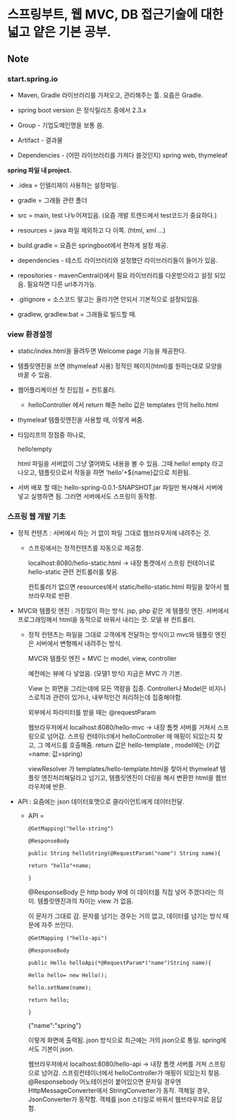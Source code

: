 # 스프링부트, 웹 MVC, DB 접근기술에 대한 넓고 얕은 기본 공부. 

## Note
### start.spring.io

- Maven, Gradle 라이브러리를 가져오고, 관리해주는 툴. 요즘은 Gradle.

- spring boot version 은 정식릴리즈 중에서 2.3.x

- Group - 기업도메인명을 보통 씀.

- Artifact - 결과물

- Dependencies - (어떤 라이브러리를 가져다 쓸것인지) spring web, thymeleaf


**spring 파일 내 project.**

* .idea = 인텔리제이 사용하는 설정파일.

- gradle = 그래들 관련 폴더

- src = main, test 나누어져있음. (요즘 개발 트렌드에서 test코드가 중요하다.)

- resources = java 파일 제외하고 다 이쪽. (html, xml …)

- build.gradle = 요즘은 springboot에서 편하게 설정 제공.

- dependencies - 테스트 라이브러리와 설정했던 라이브러리들이 들어가 있음. 

- repositories - mavenCentral()에서 필요 라이브러리를 다운받으라고 설정 되있음. 필요하면 다른 url추가가능.

- .gitignore = 소스코드 말고는 올라가면 안되서 기본적으로 설정되있음.

- gradlew, gradlew.bat = 그래들로 빌드할 때.

 

### view 환경설정

- static/index.html을 올려두면 Welcome page 기능을 제공한다.

- 템플릿엔진을 쓰면 (thymeleaf 사용) 정적인 페이지(html)를 원하는대로 모양을 바꿀 수 있음.

- 웹어플리케이션 첫 진입점 = 컨트롤러.

  - helloController 에서 return 해준 hello 값은 templates 안의 hello.html

- thymeleaf 템플릿엔진을 사용할 때, <html xmlns:th="http://www.thymeleaf.org"> 이렇게 써줌. 

- 타임리프의 장점중 하나로, <p th:text="'hello'+${name}">hello!empty</p> 

  html 파일을 서버없이 그냥 열어봐도 내용을 볼 수 있음. 그때 hello! empty 라고 나오고, 템플릿으로서 작동을 하면 'hello'+${name}값으로 치환됨.

- 서버 배포 할 때는 hello-spring-0.0.1-SNAPSHOT.jar 파일만 복사해서 서버에 넣고 실행하면 됨. 그러면 서버에서도 스프링이 동작함.

 

### 스프링 웹 개발 기초

- 정적 컨텐츠 : 서버에서 하는 거 없이 파일 그대로 웹브라우저에 내려주는 것.

  - 스프링에서는 정적컨텐츠를 자동으로 제공함. 

    localhost:8080/hello-static.html -> 내장 톰캣에서 스프링 컨테이너로 hello-static 관련 컨트롤러를 찾음.

    컨트롤러가 없으면 resources에서 static/hello-static.html 파일을 찾아서 웹브라우저로 반환.

   

- MVC와 템플릿 엔진 : 가장많이 하는 방식. jsp, php 같은 게 템플릿 엔진. 서버에서 프로그래밍해서 html을 동적으로 바꿔서 내리는 것. 모델 뷰 컨트롤러.

  - 정적 컨텐츠는 파일을 그대로 고객에게 전달하는 방식이고 mvc와 템플릿 엔진은 서버에서 변형해서 내려주는 방식.

    MVC와 템플릿 엔진 = MVC 는 model, view, controller

    예전에는 뷰에 다 넣었음. (모델1 방식) 지금은 MVC 가 기본.

    View 는 화면을 그리는데에 모든 역량을 집중. Controller나 Model은 비지니스로직과 관련이 있거나, 내부적인건 처리하는데 집중해야함. 

    외부에서 파라미터를 받을 때는 @requestParam

    웹브라우저에서 localhost:8080/hello-mvc -> 내장 톰켓 서버를 거쳐서 스프링으로 넘어감. 스프링 컨테이너에서 helloController 에 매핑이 되있는지 찾고, 그 메서드를 호출해줌. return 값은 hello-template , model에는 (키값=name: 값=spring)

    viewResolver 가 templates/hello-template.html을 찾아서 thymeleaf 템플릿 엔진처리해달라고 넘기고, 템플릿엔진이 더링을 해서 변환한 html을 웹브라우저에 반환.

- API : 요즘에는 json 데이터포맷으로 클라이언트에게 데이터전달. 

  - API = 

    `@GetMapping("hello-string")`

    `@ResponseBody`

    `public String helloString(@RequestParam("name") String name){`

    `return "hello"+name;`

    `}`

    @ResponseBody 은 http body 부에 이 데이터를 직접 넣어 주겠다라는 의미. 템플릿엔진과의 차이는 view 가 없음.

    이 문자가 그대로 감. 문자를 넘기는 경우는 거의 없고, 데이터를 넘기는 방식 때문에 자주 쓰인다.

    `@GetMapping ("hello-api")`

    `@ResponseBody`

    `public Hello helloApi(*@RequestParam*("name")String name){`

    `Hello hello= new Hello();`

    `hello.setName(name);`

    `return hello;`

    `}`

    {"name":"spring"}

    이렇게 화면에 출력됨. json 방식으로 최근에는 거의 json으로 통일. spring에서도 기본이 json.

    웹브라우저에서 localhost:8080/hello-api -> 내장 톰캣 서버를 거쳐 스프링으로 넘어감. 스프링컨테이너에서 helloController가 매핑이 되있는지 찾음. @Responsebody 어노테이션이 붙어있으면 문자일 경우엔 HttpMessageConverter에서 StringConverter가 동작. 객체일 경우, JsonConverter가 동작함. 객체를 json 스타일로 바꿔서 웹브라우저로 응답함.
